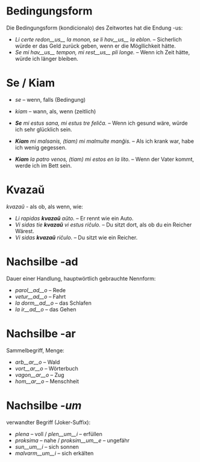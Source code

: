 # Bedingungsform

Die Bedingungsform (kondicionalo) des Zeitwortes hat die Endung -us:

- *Li certe redon__us__ la monon, se li hav__us__ la eblon.* – Sicherlich würde er das Geld zurück geben, wenn er die Mögllichkeit hätte.
- *Se mi hav__us__ tempon, mi rest__us__ pli longe.* – Wenn ich Zeit hätte, würde ich länger bleiben.

 

# Se / Kiam

- *se* – wenn, falls (Bedingung)
- *kiam* – wann, als, wenn (zeitlich)

- *__Se__ mi estus sana, mi estus tre feliĉa.* – Wenn ich gesund wäre, würde ich sehr glücklich sein.
- *__Kiam__ mi malsanis, (tiam) mi malmulte manĝis.* – Als ich krank war, habe ich wenig gegessen.
- *__Kiam__ la patro venos, (tiam) mi estos en la lito.* – Wenn der Vater kommt, werde ich im Bett sein.

 

# Kvazaŭ

*kvazaŭ* - als ob, als wenn, wie:

- *Li rapidas __kvazaŭ__ aŭto.* – Er rennt wie ein Auto.
- *Vi sidas tie __kvazaŭ__ vi estus riĉulo.* – Du sitzt dort, als ob du ein Reicher Wärest.
- *Vi sidas __kvazaŭ__ riĉulo.* – Du sitzt wie ein Reicher.

 

# Nachsilbe -ad

Dauer einer Handlung, hauptwörtlich gebrauchte Nennform:

- *parol__ad__o* – Rede
- *vetur__ad__o* – Fahrt
- *la dorm__ad__o* – das Schlafen
- *la ir__ad__o* – das Gehen
 

# Nachsilbe -ar

Sammelbegriff, Menge:

- *arb__ar__o* – Wald
- *vort__ar__o* – Wörterbuch
- *vagon__ar__o* – Zug
- *hom__ar__o* – Menschheit
 

# Nachsilbe *-um*

verwandter Begriff (Joker-Suffix):

- *plena* – voll / *plen__um__i* – erfüllen
- *proksima* – nahe / *proksim__um__e* – ungefähr
- *sun__um__i* – sich sonnen 
- *malvarm__um__i* – sich erkälten
 
